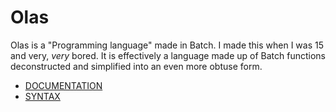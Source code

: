 # Olas
Olas is a "Programming language" made in Batch. I made this when I was 15 and very, *very* bored. 
It is effectively a language made up of Batch functions deconstructed and simplified into an even more obtuse form.

* [DOCUMENTATION](https://github.com/nTh0rn/Olas/wiki/Documentation)
* [SYNTAX](https://github.com/nTh0rn/Olas/wiki/Syntax)
